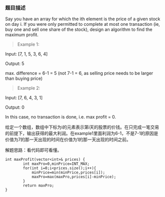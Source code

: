 ### 题目描述

Say you have an array for which the ith element is the price of a given stock on day i. 
If you were only permitted to complete at most one transaction (ie, buy one and sell one share of the stock), design an algorithm to find the maximum profit. 

>Example 1: 

Input: [7, 1, 5, 3, 6, 4] 

Output: 5

max. difference = 6-1 = 5 (not 7-1 = 6, as selling price needs to be larger than buying price)

>Example 2: 

Input: [7, 6, 4, 3, 1] 

Output: 0

In this case, no transaction is done, i.e. max profit = 0. 

给定一个数组，数组中下标为i的元素表示第i天的股票的价钱。在只完成一笔交易的前提下，输出获得的最大利润。在example1里面利润为6-1，不是7-1的原因是价值为7的那一天出现的时间在价值为1的那一天出现的时间之前。

解题思路：看代码即可看懂。


```
int maxProfit(vector<int>& prices) {
        int maxPro=0,minPrice=INT_MAX;
        for(int i=0;i<prices.size();i++){
            minPrice=min(minPrice,prices[i]);
            maxPro=max(maxPro,prices[i]-minPrice);       
        }
        return maxPro;
}
```
